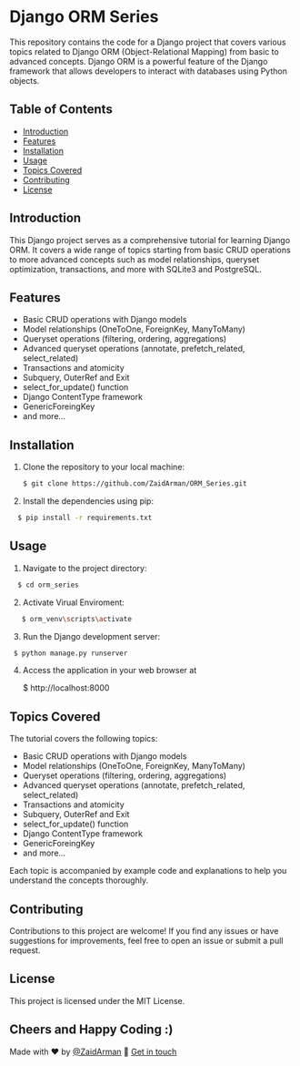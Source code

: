 # Django ORM Series

This repository contains the code for a Django project that covers various topics related to Django ORM (Object-Relational Mapping) from basic to advanced concepts. Django ORM is a powerful feature of the Django framework that allows developers to interact with databases using Python objects.

## Table of Contents

- [Introduction](#introduction)
- [Features](#features)
- [Installation](#installation)
- [Usage](#usage)
- [Topics Covered](#topics-covered)
- [Contributing](#contributing)
- [License](#license)

## Introduction

This Django project serves as a comprehensive tutorial for learning Django ORM. It covers a wide range of topics starting from basic CRUD operations to more advanced concepts such as model relationships, queryset optimization, transactions, and more with SQLite3 and PostgreSQL.

## Features

- Basic CRUD operations with Django models
- Model relationships (OneToOne, ForeignKey, ManyToMany)
- Queryset operations (filtering, ordering, aggregations)
- Advanced queryset operations (annotate, prefetch_related, select_related)
- Transactions and atomicity
- Subquery, OuterRef and Exit
- select_for_update() function
- Django ContentType framework
- GenericForeingKey 
- and more...

## Installation

1. Clone the repository to your local machine:
   
   ```bash
   $ git clone https://github.com/ZaidArman/ORM_Series.git
   ```

3. Install the dependencies using pip:
   
  ```bash
    $ pip install -r requirements.txt
  ```

## Usage
1. Navigate to the project directory:
   
  ```bash
    $ cd orm_series
  ```

2. Activate Virual Enviroment:
   
  ```bash
     $ orm_venv\scripts\activate
  ```

3. Run the Django development server:
   
  ```bash
   $ python manage.py runserver
  ```

4. Access the application in your web browser at
   
     $ http://localhost:8000

## Topics Covered
   The tutorial covers the following topics:
   
  - Basic CRUD operations with Django models
   - Model relationships (OneToOne, ForeignKey, ManyToMany)
   - Queryset operations (filtering, ordering, aggregations)
   - Advanced queryset operations (annotate, prefetch_related, select_related)
   - Transactions and atomicity
   - Subquery, OuterRef and Exit
   - select_for_update() function
   - Django ContentType framework
   - GenericForeingKey 
   - and more...

Each topic is accompanied by example code and explanations to help you understand the concepts thoroughly.

## Contributing
Contributions to this project are welcome! If you find any issues or have suggestions for improvements, feel free to open an issue or submit a pull request.

## License
This project is licensed under the MIT License.

## Cheers and Happy Coding :)

Made with ❤️ by [@ZaidArman](https://github.com/ZaidArman) :wave: [Get in touch](https://www.linkedin.com/in/zaid-ullah07/)

